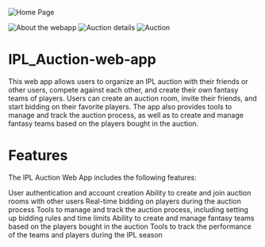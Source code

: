 

![Home Page](https://user-images.githubusercontent.com/96560863/233458971-5d7196cb-d622-4731-8dd7-37a5be322b9c.png)

![About the webapp](https://user-images.githubusercontent.com/96560863/233458967-11ceeed3-41dc-454f-909e-fd490f883688.png)
![Auction details](https://user-images.githubusercontent.com/96560863/233458954-d8897044-5259-4192-a949-1d66591db573.png)
![Auction](https://user-images.githubusercontent.com/96560863/233458931-7c99d45e-6f94-4449-9262-56a25ee142fc.png)
# IPL_Auction-web-app

This web app allows users to organize an IPL auction with their friends or other users, compete against each other, and create their own fantasy teams of players. Users can create an auction room, invite their friends, and start bidding on their favorite players. The app also provides tools to manage and track the auction process, as well as to create and manage fantasy teams based on the players bought in the auction.


# Features
The IPL Auction Web App includes the following features:

User authentication and account creation
Ability to create and join auction rooms with other users
Real-time bidding on players during the auction process
Tools to manage and track the auction process, including setting up bidding rules and time limits
Ability to create and manage fantasy teams based on the players bought in the auction
Tools to track the performance of the teams and players during the IPL season


